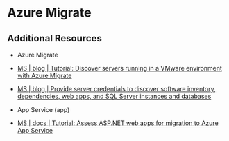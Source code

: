 # Azure Migrate

## Additional Resources

- Azure Migrate
- [MS | blog | Tutorial: Discover servers running in a VMware environment with Azure Migrate][8]
- [MS | blog | Provide server credentials to discover software inventory, dependencies, web apps, and SQL Server instances and databases][9]

- App Service (app)
- [MS | docs | Tutorial: Assess ASP.NET web apps for migration to Azure App Service][3]

[1]: ./examples/examples.bicep
[3]: https://docs.microsoft.com/en-us/azure/migrate/tutorial-assess-webapps
[8]: https://docs.microsoft.com/en-us/azure/migrate/tutorial-discover-vmware#create-an-account-to-access-servers
[9]: https://docs.microsoft.com/en-us/azure/migrate/add-server-credentials
